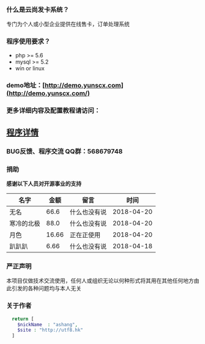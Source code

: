 ### 什么是云尚发卡系统？
专门为个人或小型企业提供在线售卡，订单处理系统

### 程序使用要求？
* php >= 5.6
* mysql >= 5.2
* win or linux

### demo地址：[http://demo.yunscx.com](http://demo.yunscx.com/)

### 更多详细内容及配置教程请访问：
## [程序详情](http://www.yunscx.com/cms/a/ysfaka.html)

### BUG反馈、程序交流 QQ群：568679748

### 捐助
**感谢以下人员对开源事业的支持** 



名字 | 金额 | 留言 | 时间
---|---|---|---
无名 | 66.6 | 什么也没有说 | 2018-04-20
寒冷的北极 | 88.0 | 什么也没有说 | 2018-04-20
月色 | 16.66 | 正在正使用 | 2018-04-20
趴趴趴 | 6.66 | 什么也没有说 | 2018-04-18


### 严正声明
本项目仅做技术交流使用，任何人或组织无论以何种形式将其用在其他任何地方由此引发的各种问题均与本人无关


### 关于作者

```php
  return [
    $nickName  : "ashang",
    $site : "http://utf8.hk"
  ]
```